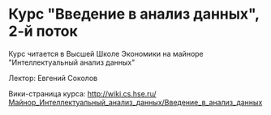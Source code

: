 # Курс "Введение в анализ данных", 2-й поток
Курс читается в Высшей Школе Экономики на майноре "Интеллектуальный анализ данных"

Лектор: Евгений Соколов

Вики-страница курса: http://wiki.cs.hse.ru/Майнор_Интеллектуальный_анализ_данных/Введение_в_анализ_данных


